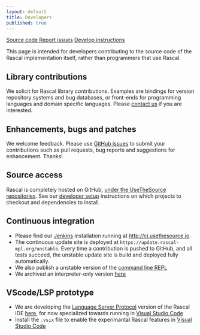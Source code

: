 ```yaml
---
layout: default
title: Developers
published: true
---
```


<p class="text-center">
   <a class="btn" href="https://github.com/usethesource/rascal"><i class="icon-github"></i> Source code </a>
   <a class="btn" href="https://github.com/usethesource/rascal/issues/"><i class="icon-tasks"></i> Report issues</a>
   <a class="btn" href="https://github.com/usethesource/rascal/wiki/Rascal-Developers-Setup---Step-by-Step"><i class="icon-info-sign"></i> Develop instructions</a>
</p>

This page is intended for developers contributing to the source code of the Rascal  implementation  itself, rather than programmers that use Rascal.

## Library contributions

We solicit for Rascal library contributions. Examples are bindings
for version repository systems and bug databases, or front-ends for programming
   languages and domain specific languages. Please [contact us](mailto:Jurgen.Vinju@cwi.nl) if you are
   interested. 

## Enhancements, bugs and patches

We welcome feedback. Please use [GitHub issues](https://github.com/usethesource/rascal/issues) 
to submit your contributions such as pull requests, bug reports and suggestions for enhancement. Thanks! 

## Source access

Rascal is completely hosted on GitHub, [under the UseTheSource repositories](https://github.com/organizations/usethesource).
See our [developer setup](https://github.com/usethesource/rascal/wiki/Rascal-Developers-Setup---Step-by-Step)
instructions on which projects to checkout and dependencies to install.

## Continuous integration

* Please find our [Jenkins](http://jenkins-ci.org) installation running at <http://ci.usethesource.io>.
* The continuous update site is deployed at `https://update.rascal-mpl.org/unstable`. Every time a contribution is pushed to GitHub, and all tests succeed, the unstable update site is build and deployed fully automatically.
* We also publish a unstable version of the [command line REPL](https://update.rascal-mpl.org/console/rascal-shell-unstable.jar)
* We archived an interpreter-only version [here](https://update.rascal-mpl.org/console/rascal-shell-interpreter-no-compiler.jar)

## VScode/LSP prototype

* We are developing the [Language Server Protocol](https://microsoft.github.io/language-server-protocol/) version of the Rascal IDE [here]( https://nexus.usethesource.io/content/repositories/snapshots/org/rascalmpl/rascal-vscode-extension), for now specialized towards running in [Visual Studio Code](https://github.com/microsoft/vscode)
* Install the `.vsix` file to enable the experimantal Rascal features in [Visual Studio Code](https://github.com/microsoft/vscode)
